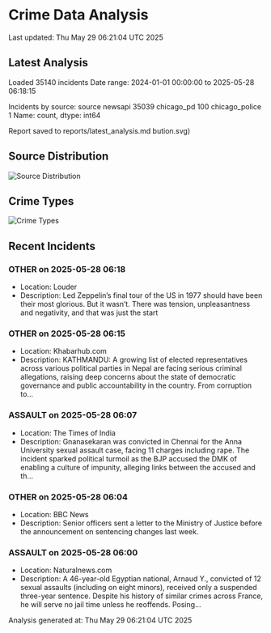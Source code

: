 # Crime Data Analysis
Last updated: Thu May 29 06:21:04 UTC 2025

## Latest Analysis

Loaded 35140 incidents
Date range: 2024-01-01 00:00:00 to 2025-05-28 06:18:15

Incidents by source:
source
newsapi           35039
chicago_pd          100
chicago_police        1
Name: count, dtype: int64

Report saved to reports/latest_analysis.md
bution.svg)

## Source Distribution
![Source Distribution](images/source_distribution.svg)

## Crime Types
![Crime Types](images/crime_types.svg)

## Recent Incidents

### OTHER on 2025-05-28 06:18
- Location: Louder
- Description: Led Zeppelin’s final tour of the US in 1977 should have been their most glorious. But it wasn’t. There was tension, unpleasantness and negativity, and that was just the start


### OTHER on 2025-05-28 06:15
- Location: Khabarhub.com
- Description: KATHMANDU: A growing list of elected representatives across various political parties in Nepal are facing serious criminal allegations, raising deep concerns about the state of democratic governance and public accountability in the country. From corruption to…


### ASSAULT on 2025-05-28 06:07
- Location: The Times of India
- Description: Gnanasekaran was convicted in Chennai for the Anna University sexual assault case, facing 11 charges including rape. The incident sparked political turmoil as the BJP accused the DMK of enabling a culture of impunity, alleging links between the accused and th…


### OTHER on 2025-05-28 06:04
- Location: BBC News
- Description: Senior officers sent a letter to the Ministry of Justice before the announcement on sentencing changes last week.


### ASSAULT on 2025-05-28 06:00
- Location: Naturalnews.com
- Description: A 46-year-old Egyptian national, Arnaud Y., convicted of 12 sexual assaults (including on eight minors), received only a suspended three-year sentence. Despite his history of similar crimes across France, he will serve no jail time unless he reoffends. Posing…

Analysis generated at: Thu May 29 06:21:04 UTC 2025
